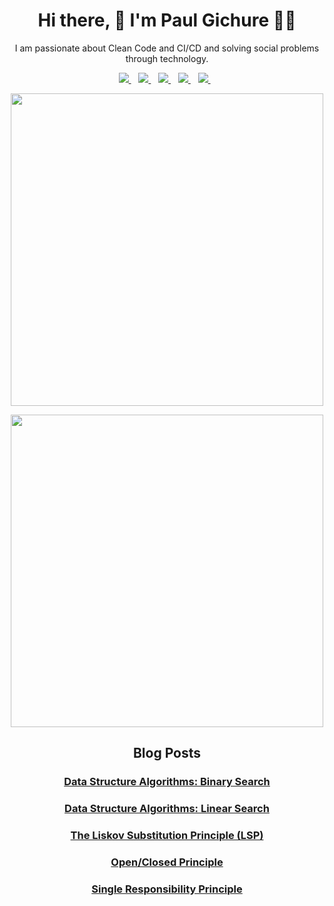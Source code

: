 <h1 align='center'>
  Hi there, 👋 I'm Paul Gichure 👨‍💻
</h1>

<p align='center'>
  I am passionate about Clean Code and CI/CD and solving social problems through technology.
</p>

<p align='center'>
  
  <a href="https://www.gichure.me.ke">
    <img src="https://img.shields.io/badge/homepage-000000.svg?&style=for-the-badge&logoColor=white"/>
  </a>&nbsp;&nbsp;
  <a href="https://gitlab.com/pgichure">
    <img src="https://img.shields.io/badge/gitlab-FE7A16?logo=gitlab&logoColor=white&style=for-the-badge" />        
  </a>&nbsp;&nbsp;
  
  <a href="https://dev.to/pgichure">
    <img src="https://img.shields.io/badge/devto-%2312100E.svg?logo=dev-to&style=for-the-badge&logo=medium&logoColor=white" />        
  </a>&nbsp;&nbsp;
  <a href="https://twitter.com/gichuremkenya">
    <img src="https://img.shields.io/badge/twitter-%231DA1F2.svg?&style=for-the-badge&logo=twitter&logoColor=white" />        
  </a>&nbsp;&nbsp;
  <a href="https://www.linkedin.com/in/gichure/">
    <img src="https://img.shields.io/badge/linkedin-%230077B5.svg?&style=for-the-badge&logo=linkedin&logoColor=white" />
  </a>&nbsp;&nbsp;
   
</p>

<p align='center'>
  <a href="https://www.gichure.me.ke"><img src="https://github-readme-stats.vercel.app/api?username=gichure&show_icons=true&count_private=true&theme=gruvbox" width="500"></a>
</p>

<p align='center'>
  <a href="https://www.gichure.me.ke"><img src="https://github-readme-stats.vercel.app/api/top-langs/?username=gichure&layout=compact&show_icons=true&count_private=true&theme=gruvbox&langs_count=8" width="500"></a>
</p>

<h2 align='center'>Blog Posts</h2>

<h3 align='center'>
  <a href="https://dev.to/pgichure/data-structure-algorithms-binary-search-7l1">Data Structure Algorithms: Binary Search </a>
</h3>

<h3 align='center'>
  <a href="https://dev.to/pgichure/data-structure-and-algorithms-linear-search-43l">Data Structure Algorithms: Linear Search</a>
</h3>

<h3 align='center'>
  <a href="https://www.linkedin.com/pulse/liskov-substitution-principle-lsp-paul-gichure-ctfl/">The Liskov Substitution Principle (LSP)</a>
</h3>

<h3 align='center'>
  <a href="https://www.linkedin.com/pulse/single-responsibility-principle-paul-gichure-ctfl/">Open/Closed Principle</a>
</h3>

<h3 align='center'>
  <a href="https://www.linkedin.com/pulse/single-responsibility-principle-paul-gichure-ctfl/">Single Responsibility Principle</a>
</h3>


<!--
**gichure/gichure** is a ✨ _special_ ✨ repository because its `README.md` (this file) appears on your GitHub profile.

Here are some ideas to get you started:

- 🔭 I’m currently working on e-procure
- 🌱 I’m currently learning AWS Solution Architecture
- 👯 I’m looking to collaborate on ...
- 🤔 I’m looking for help with Cloud Computing
- 💬 Ask me about CI/CD
-->
